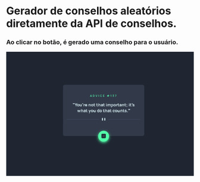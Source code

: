 # Gerador de conselhos aleatórios diretamente da API de conselhos.
### Ao clicar no botão, é gerado uma conselho para o usuário.
![Imagem do gerador de conselhos](./src/images/image.png)